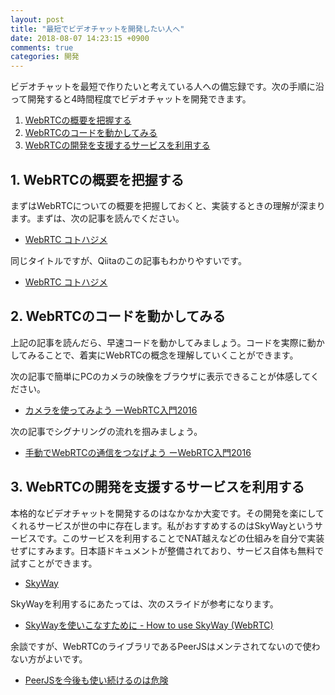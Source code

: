 ```yaml
---
layout: post
title: "最短でビデオチャットを開発したい人へ"
date: 2018-08-07 14:23:15 +0900
comments: true
categories: 開発
---
```

ビデオチャットを最短で作りたいと考えている人への備忘録です。次の手順に沿って開発すると4時間程度でビデオチャットを開発できます。

1. [WebRTCの概要を把握する](#1-webrtcの概要を把握する)
2. [WebRTCのコードを動かしてみる](#2-webrtcのコードを動かしてみる)
3. [WebRTCの開発を支援するサービスを利用する](#3-webrtcの開発を支援するサービスを利用する)

## 1. WebRTCの概要を把握する

まずはWebRTCについての概要を把握しておくと、実装するときの理解が深まります。まずは、次の記事を読んでください。

* <a href="https://gist.github.com/voluntas/67e5a26915751226fdcf" target="_blank">WebRTC コトハジメ</a>

同じタイトルですが、Qiitaのこの記事もわかりやすいです。

* <a href="https://qiita.com/yusuke84/items/286f569d110daede721e" target="_blank">WebRTC コトハジメ</a>

## 2. WebRTCのコードを動かしてみる

上記の記事を読んだら、早速コードを動かしてみましょう。コードを実際に動かしてみることで、着実にWebRTCの概念を理解していくことができます。

次の記事で簡単にPCのカメラの映像をブラウザに表示できることが体感してください。

* <a href="https://html5experts.jp/mganeko/19728/" target="_blank">カメラを使ってみよう ーWebRTC入門2016</a>

次の記事でシグナリングの流れを掴みましょう。

* <a href="https://html5experts.jp/mganeko/19814/" target="_blank">手動でWebRTCの通信をつなげよう ーWebRTC入門2016</a>

## 3. WebRTCの開発を支援するサービスを利用する

本格的なビデオチャットを開発するのはなかなか大変です。その開発を楽にしてくれるサービスが世の中に存在します。私がおすすめするのはSkyWayというサービスです。このサービスを利用することでNAT越えなどの仕組みを自分で実装せずにすみます。日本語ドキュメントが整備されており、サービス自体も無料で試すことができます。

* <a href="https://webrtc.ecl.ntt.com/" target="_blank">SkyWay</a>

SkyWayを利用するにあたっては、次のスライドが参考になります。

* <a href="https://www.slideshare.net/iwashi86/skyway-how-to-use-skyway-webrtc" target="_blank">SkyWayを使いこなすために - How to use SkyWay (WebRTC)</a>

余談ですが、WebRTCのライブラリであるPeerJSはメンテされてないので使わない方がよいです。
* <a href="https://medium.com/@Tukimikage/peerjs%E3%82%92%E4%BB%8A%E5%BE%8C%E3%82%82%E4%BD%BF%E3%81%84%E7%B6%9A%E3%81%91%E3%82%8B%E3%81%AE%E3%81%AF%E5%8D%B1%E9%99%BA-8c3cf68d56a0" target="_blank">PeerJSを今後も使い続けるのは危険</a>
